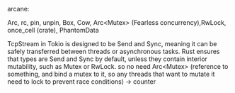 arcane:

Arc, rc, pin, unpin, Box, Cow, Arc<Mutex<T>> (Fearless concurrency),RwLock, once_cell (crate), PhantomData

 TcpStream in Tokio is designed to be Send and Sync, meaning it can be safely transferred between threads or asynchronous tasks.
 Rust ensures that types are Send and Sync by default, unless they contain interior mutability, such as Mutex or RwLock. so no need Arc<Mutex<T>> (reference to something, and bind a mutex to it, so any threads that want to mutate it need to lock to prevent race conditions) -> counter